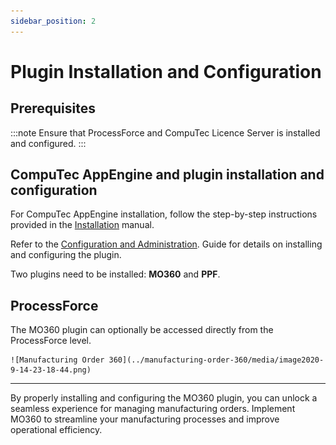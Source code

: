 ```yaml
---
sidebar_position: 2
---
```

# Plugin Installation and Configuration

## Prerequisites

:::note
Ensure that ProcessForce and CompuTec Licence Server is installed and configured.
:::

## CompuTec AppEngine and plugin installation and configuration

For CompuTec AppEngine installation, follow the step-by-step instructions provided in the  [Installation](../../administrators-guide/configuration-and-administration/installation.md) manual.

Refer to the [Configuration and Administration](../../administrators-guide/configuration-and-administration/configuration.md). Guide for details on installing and configuring the plugin.

Two plugins need to be installed: **MO360** and **PPF**.

## ProcessForce

The MO360 plugin can optionally be accessed directly from the ProcessForce level.

    ![Manufacturing Order 360](../manufacturing-order-360/media/image2020-9-14-23-18-44.png)

---
By properly installing and configuring the MO360 plugin, you can unlock a seamless experience for managing manufacturing orders. Implement MO360 to streamline your manufacturing processes and improve operational efficiency.
